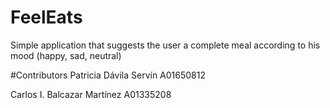 # FeelEats
Simple application that suggests the user a complete meal according to his mood (happy, sad, neutral)


#Contributors
Patricia Dávila Servín      A01650812

Carlos I. Balcazar Martínez A01335208
